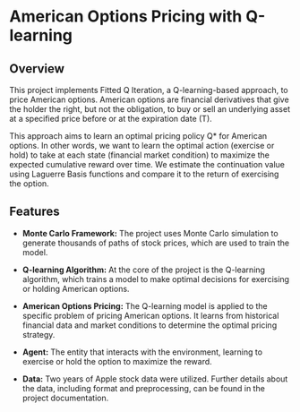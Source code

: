 # American Options Pricing with Q-learning

## Overview

This project implements Fitted Q Iteration, a Q-learning-based approach, to price American options. American options are financial derivatives that give the holder the right, but not the obligation, to buy or sell an underlying asset at a specified price before or at the expiration date (T).

This approach aims to learn an optimal pricing policy Q* for American options. In other words, we want to learn the optimal action (exercise or hold) to take at each state (financial market condition) to maximize the expected cumulative reward over time. We estimate the continuation value using Laguerre Basis functions and compare it to the return of exercising the option.

## Features

- **Monte Carlo Framework:** The project uses Monte Carlo simulation to generate thousands of paths of stock prices, which are used to train the model.

- **Q-learning Algorithm:** At the core of the project is the Q-learning algorithm, which trains a model to make optimal decisions for exercising or holding American options.
  
- **American Options Pricing:** The Q-learning model is applied to the specific problem of pricing American options. It learns from historical financial data and market conditions to determine the optimal pricing strategy.

- **Agent:** The entity that interacts with the environment, learning to exercise or hold the option to maximize the reward.

- **Data:** Two years of Apple stock data were utilized. Further details about the data, including format and preprocessing, can be found in the project documentation.
